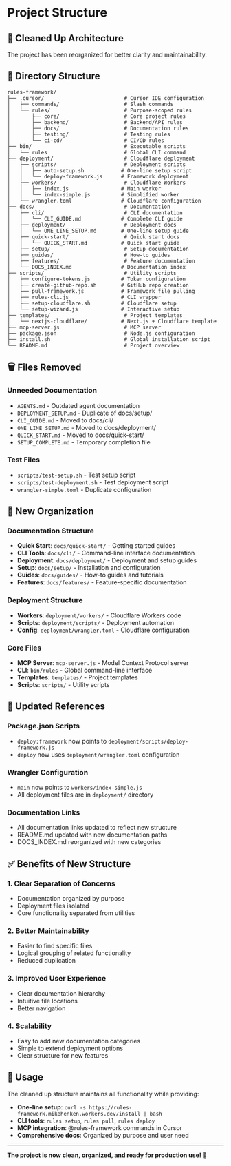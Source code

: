 # Project Structure

## 🧹 Cleaned Up Architecture

The project has been reorganized for better clarity and maintainability.

## 📁 Directory Structure

```
rules-framework/
├── .cursor/                          # Cursor IDE configuration
│   ├── commands/                     # Slash commands
│   └── rules/                        # Purpose-scoped rules
│       ├── core/                     # Core project rules
│       ├── backend/                  # Backend/API rules
│       ├── docs/                     # Documentation rules
│       ├── testing/                  # Testing rules
│       └── ci-cd/                    # CI/CD rules
├── bin/                              # Executable scripts
│   └── rules                         # Global CLI command
├── deployment/                       # Cloudflare deployment
│   ├── scripts/                      # Deployment scripts
│   │   ├── auto-setup.sh            # One-line setup script
│   │   └── deploy-framework.js      # Framework deployment
│   ├── workers/                      # Cloudflare Workers
│   │   ├── index.js                 # Main worker
│   │   └── index-simple.js          # Simplified worker
│   └── wrangler.toml                # Cloudflare configuration
├── docs/                             # Documentation
│   ├── cli/                          # CLI documentation
│   │   └── CLI_GUIDE.md             # Complete CLI guide
│   ├── deployment/                   # Deployment docs
│   │   └── ONE_LINE_SETUP.md        # One-line setup guide
│   ├── quick-start/                  # Quick start docs
│   │   └── QUICK_START.md           # Quick start guide
│   ├── setup/                        # Setup documentation
│   ├── guides/                       # How-to guides
│   ├── features/                     # Feature documentation
│   └── DOCS_INDEX.md                # Documentation index
├── scripts/                          # Utility scripts
│   ├── configure-tokens.js          # Token configuration
│   ├── create-github-repo.sh        # GitHub repo creation
│   ├── pull-framework.js            # Framework file pulling
│   ├── rules-cli.js                 # CLI wrapper
│   ├── setup-cloudflare.sh          # Cloudflare setup
│   └── setup-wizard.js              # Interactive setup
├── templates/                        # Project templates
│   └── nextjs-cloudflare/           # Next.js + Cloudflare template
├── mcp-server.js                     # MCP server
├── package.json                      # Node.js configuration
├── install.sh                        # Global installation script
└── README.md                         # Project overview
```

## 🗑️ Files Removed

### Unneeded Documentation
- `AGENTS.md` - Outdated agent documentation
- `DEPLOYMENT_SETUP.md` - Duplicate of docs/setup/
- `CLI_GUIDE.md` - Moved to docs/cli/
- `ONE_LINE_SETUP.md` - Moved to docs/deployment/
- `QUICK_START.md` - Moved to docs/quick-start/
- `SETUP_COMPLETE.md` - Temporary completion file

### Test Files
- `scripts/test-setup.sh` - Test setup script
- `scripts/test-deployment.sh` - Test deployment script
- `wrangler-simple.toml` - Duplicate configuration

## 📂 New Organization

### Documentation Structure
- **Quick Start**: `docs/quick-start/` - Getting started guides
- **CLI Tools**: `docs/cli/` - Command-line interface documentation
- **Deployment**: `docs/deployment/` - Deployment and setup guides
- **Setup**: `docs/setup/` - Installation and configuration
- **Guides**: `docs/guides/` - How-to guides and tutorials
- **Features**: `docs/features/` - Feature-specific documentation

### Deployment Structure
- **Workers**: `deployment/workers/` - Cloudflare Workers code
- **Scripts**: `deployment/scripts/` - Deployment automation
- **Config**: `deployment/wrangler.toml` - Cloudflare configuration

### Core Files
- **MCP Server**: `mcp-server.js` - Model Context Protocol server
- **CLI**: `bin/rules` - Global command-line interface
- **Templates**: `templates/` - Project templates
- **Scripts**: `scripts/` - Utility scripts

## 🔧 Updated References

### Package.json Scripts
- `deploy:framework` now points to `deployment/scripts/deploy-framework.js`
- `deploy` now uses `deployment/wrangler.toml` configuration

### Wrangler Configuration
- `main` now points to `workers/index-simple.js`
- All deployment files are in `deployment/` directory

### Documentation Links
- All documentation links updated to reflect new structure
- README.md updated with new documentation paths
- DOCS_INDEX.md reorganized with new categories

## ✅ Benefits of New Structure

### 1. **Clear Separation of Concerns**
- Documentation organized by purpose
- Deployment files isolated
- Core functionality separated from utilities

### 2. **Better Maintainability**
- Easier to find specific files
- Logical grouping of related functionality
- Reduced duplication

### 3. **Improved User Experience**
- Clear documentation hierarchy
- Intuitive file locations
- Better navigation

### 4. **Scalability**
- Easy to add new documentation categories
- Simple to extend deployment options
- Clear structure for new features

## 🚀 Usage

The cleaned up structure maintains all functionality while providing:

- **One-line setup**: `curl -s https://rules-framework.mikehenken.workers.dev/install | bash`
- **CLI tools**: `rules setup`, `rules pull`, `rules deploy`
- **MCP integration**: @rules-framework commands in Cursor
- **Comprehensive docs**: Organized by purpose and user need

---

**The project is now clean, organized, and ready for production use!** 🎉
